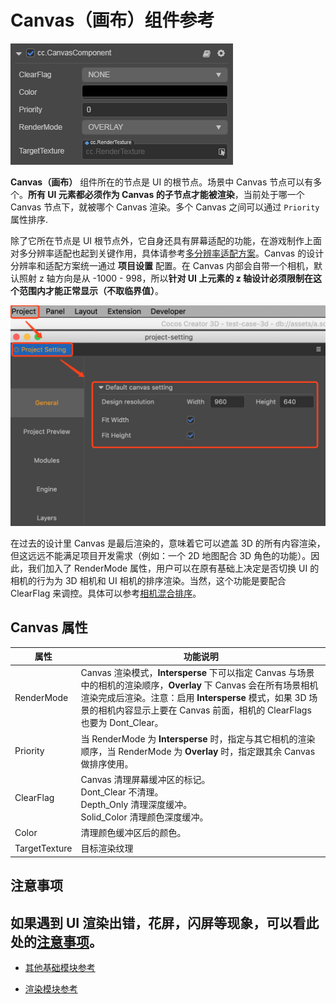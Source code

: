 # Canvas（画布）组件参考

![](canvas/canvas.png)

**Canvas（画布）** 组件所在的节点是 UI 的根节点。场景中 Canvas 节点可以有多个。**所有 UI 元素都必须作为 Canvas 的子节点才能被渲染**，当前处于哪一个 Canvas 节点下，就被哪个 Canvas 渲染。多个 Canvas 之间可以通过 `Priority` 属性排序.

除了它所在节点是 UI 根节点外，它自身还具有屏幕适配的功能，在游戏制作上面对多分辨率适配也起到关键作用，具体请参考[多分辨率适配方案](../engine/multi-resolution.md)。Canvas 的设计分辨率和适配方案统一通过 **项目设置** 配置。在 Canvas 内部会自带一个相机，默认照射 z 轴方向是从 -1000 - 998，所以**针对 UI 上元素的 z 轴设计必须限制在这个范围内才能正常显示（不取临界值）**。

![](canvas/design-resolution.png)

在过去的设计里 Canvas 是最后渲染的，意味着它可以遮盖 3D 的所有内容渲染，但这远远不能满足项目开发需求（例如：一个 2D 地图配合 3D 角色的功能）。因此，我们加入了 RenderMode 属性，用户可以在原有基础上决定是否切换 UI 的相机的行为为 3D 相机和 UI 相机的排序渲染。当然，这个功能是要配合 ClearFlag 来调控。具体可以参考[相机混合排序](../engine/priority.md#2.-相机混合排序)。

## Canvas 属性

| 属性           | 功能说明                                                 |
| -------------- | -----------                                            |
| RenderMode    | Canvas 渲染模式，**Intersperse** 下可以指定 Canvas 与场景中的相机的渲染顺序，**Overlay** 下 Canvas 会在所有场景相机渲染完成后渲染。注意：启用 **Intersperse** 模式，如果 3D 场景的相机内容显示上要在 Canvas 前面，相机的 ClearFlags 也要为 Dont_Clear。
| Priority       | 当 RenderMode 为 **Intersperse** 时，指定与其它相机的渲染顺序，当 RenderMode 为 **Overlay** 时，指定跟其余 Canvas 做排序使用。
| ClearFlag     | Canvas 清理屏幕缓冲区的标记。<br>Dont_Clear 不清理。<br>Depth_Only 清理深度缓冲。<br>Solid_Color 清理颜色深度缓冲。
| Color     | 清理颜色缓冲区后的颜色。
| TargetTexture | 目标渲染纹理

## 注意事项

如果遇到 UI 渲染出错，花屏，闪屏等现象，可以看此处的[注意事项](../engine/priority.md#注意事项)。
---

- [其他基础模块参考](base-component.md)

- [渲染模块参考](render-component.md)
